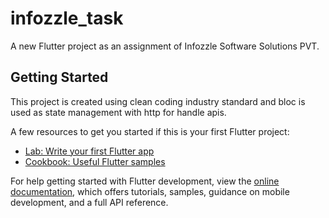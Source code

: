 # infozzle_task

A new Flutter project as an assignment of Infozzle Software Solutions PVT.

## Getting Started

This project is created using clean coding industry standard and bloc is used as state management with http for handle apis.

A few resources to get you started if this is your first Flutter project:

- [Lab: Write your first Flutter app](https://docs.flutter.dev/get-started/codelab)
- [Cookbook: Useful Flutter samples](https://docs.flutter.dev/cookbook)

For help getting started with Flutter development, view the
[online documentation](https://docs.flutter.dev/), which offers tutorials,
samples, guidance on mobile development, and a full API reference.
